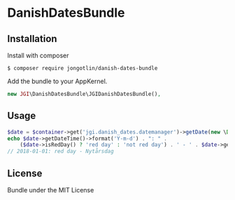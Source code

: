 DanishDatesBundle
==================

## Installation

Install with composer
```
$ composer require jongotlin/danish-dates-bundle
```

Add the bundle to your AppKernel.
```php
new JGI\DanishDatesBundle\JGIDanishDatesBundle(),
```

## Usage
```php
$date = $container->get('jgi.danish_dates.datemanager')->getDate(new \Datetime('2018-01-01'));
echo $date->getDateTime()->format('Y-m-d') . ": " .
    ($date->isRedDay() ? 'red day' : 'not red day') . ' - ' . $date->getName();
// 2018-01-01: red day - Nytårsdag
```

## License
Bundle under the MIT License

